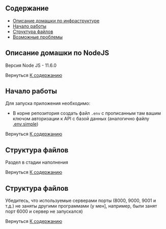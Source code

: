 ## Содержание

- [Описание домашки по инфраструктуре](#about)
- [Начало работы](#getting_started)
- [Структура файлов](#file_tree)
- [Возможные проблемы](#problems)

## Описание домашки по NodeJS <a name = "about"></a>

Версия Node JS - 11.6.0

Вернуться [К содержанию](#content_table)

## Начало работы <a name = "getting_started"></a>

Для запуска приложения необходимо:
- В корне репозитория создать файл `.env` с прописанным там вашим ключом авторизации к API с базой данных (аналогично файлу [.env.simple](src/.env.simple))

Вернуться [К содержанию](#content_table)

## Структура файлов <a name = "file_tree"></a>

Раздел в стадии наполнения

Вернуться [К содержанию](#content_table)

## Структура файлов <a name = "problems"></a>

Убедитесь, что используемые серверами порты (8000, 9000, 9001 и т.д.) не заняты другими программами (у мен], например, были занят порт 6000 и сервер не запускался)

Вернуться [К содержанию](#content_table)
